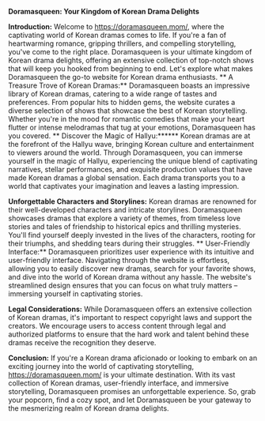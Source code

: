 ****Doramasqueen**: Your Kingdom of Korean Drama Delights**

**Introduction:**
Welcome to https://doramasqueen.mom/, where the captivating world of Korean dramas comes to life. If you're a fan of heartwarming romance, gripping thrillers, and compelling storytelling, you've come to the right place. Doramasqueen is your ultimate kingdom of Korean drama delights, offering an extensive collection of top-notch shows that will keep you hooked from beginning to end. Let's explore what makes Doramasqueen the go-to website for Korean drama enthusiasts.
**
A Treasure Trove of Korean Dramas:**
Doramasqueen boasts an impressive library of Korean dramas, catering to a wide range of tastes and preferences. From popular hits to hidden gems, the website curates a diverse selection of shows that showcase the best of Korean storytelling. Whether you're in the mood for romantic comedies that make your heart flutter or intense melodramas that tug at your emotions, Doramasqueen has you covered.
**
Discover the Magic of Hallyu:******
Korean dramas are at the forefront of the Hallyu wave, bringing Korean culture and entertainment to viewers around the world. Through Doramasqueen, you can immerse yourself in the magic of Hallyu, experiencing the unique blend of captivating narratives, stellar performances, and exquisite production values that have made Korean dramas a global sensation. Each drama transports you to a world that captivates your imagination and leaves a lasting impression.

**Unforgettable Characters and Storylines:**
Korean dramas are renowned for their well-developed characters and intricate storylines. Doramasqueen showcases dramas that explore a variety of themes, from timeless love stories and tales of friendship to historical epics and thrilling mysteries. You'll find yourself deeply invested in the lives of the characters, rooting for their triumphs, and shedding tears during their struggles.
**
User-Friendly Interface:**
Doramasqueen prioritizes user experience with its intuitive and user-friendly interface. Navigating through the website is effortless, allowing you to easily discover new dramas, search for your favorite shows, and dive into the world of Korean drama without any hassle. The website's streamlined design ensures that you can focus on what truly matters – immersing yourself in captivating stories.

**Legal Considerations:**
While Doramasqueen offers an extensive collection of Korean dramas, it's important to respect copyright laws and support the creators. We encourage users to access content through legal and authorized platforms to ensure that the hard work and talent behind these dramas receive the recognition they deserve.

**Conclusion:**
If you're a Korean drama aficionado or looking to embark on an exciting journey into the world of captivating storytelling, https://doramasqueen.mom/ is your ultimate destination. With its vast collection of Korean dramas, user-friendly interface, and immersive storytelling, Doramasqueen promises an unforgettable experience. So, grab your popcorn, find a cozy spot, and let Doramasqueen be your gateway to the mesmerizing realm of Korean drama delights.
